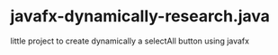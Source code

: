 # javafx-dynamically-research.java
little project to create dynamically a selectAll button using javafx

